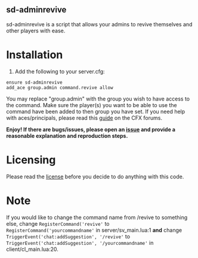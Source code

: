 ## sd-adminrevive

sd-adminrevive is a script that allows your admins to revive themselves and other players with ease.

# Installation
1. Add the following to your server.cfg:
```
ensure sd-adminrevive
add_ace group.admin command.revive allow
```
You may replace "group.admin" with the group you wish to have access to the command.
Make sure the player(s) you want to be able to use the command have been added to then group you have set.
If you need help with aces/principals, please read this [guide](https://forum.cfx.re/t/basic-aces-principals-overview-guide/90917) on the CFX forums.

**Enjoy! If there are bugs/issues, please open an [issue](https://github.com/SiegeDevelopment/sd-adminrevive/issues/new) and provide a reasonable explanation and reproduction steps.**

# Licensing
Please read the [license](https://github.com/SiegeDevelopment/sd-adminrevive/blob/main/LICENSE) before you decide to do anything with this code.

# Note
If you would like to change the command name from /revive to something else, change `RegisterCommand('revive'` to `RegisterCommand('yourcommandname'` in server/sv_main.lua:1 **and** change `TriggerEvent('chat:addSuggestion', '/revive'` to `TriggerEvent('chat:addSuggestion', '/yourcommandname'` in client/cl_main.lua:20.
